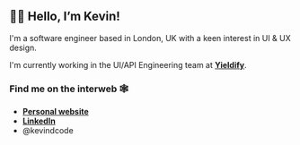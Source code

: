 ## 👋🏼 Hello, I’m Kevin!

<!-- <img align="right" width="300" height="300" src="https://media-exp1.licdn.com/dms/image/C5603AQGUVUoYCRDeAQ/profile-displayphoto-shrink_400_400/0/1517246564034?e=1627516800&v=beta&t=zl8vPiwL2Y7jsqYzNmXQzJK0eVEx8KReEg4Dy4tyBlI">
 -->
I'm a software engineer based in London, UK with a keen interest in UI & UX design.

I'm currently working in the UI/API Engineering team at **[Yieldify](https://www.yieldify.com/)**.

### Find me on the interweb 🕸
- **[Personal website](https://kevindcode.com)**
- **[LinkedIn](https://www.linkedin.com/in/dangkevin/)**
- @kevindcode

<!---
kevindcode/kevindcode is a ✨ special ✨ repository because its `README.md` (this file) appears on your GitHub profile.
You can click the Preview link to take a look at your changes.
--->
